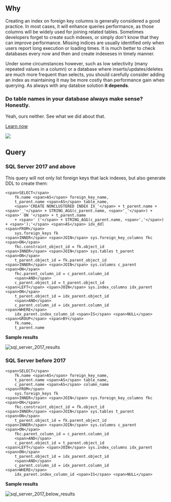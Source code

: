 ## Why

Creating an index on foreign key columns is generally considered a good practice. In most cases, it will enhance queries performance, as those columns will be widely used for joining related tables. Sometimes developers forget to create such indexes, or simply don't know that they can improve performance. Missing indices are usually identified only when users report long execution or loading times. It is much better to check databases every now and then and create indexeses in timely manner.

Under some circumstances however, such as low selectivity (many repeated values in a column) or a database where inserts/updates/deletes are much more frequent than selects, you should carefully consider adding an index as maintaining it may be more costly than performance gain when querying. As always with any databse solution **it depends**.

### Do table names in your database always make sense? Honestly.

Yeah, ours neither. See what we did about that.

[Learn now](https://dataedo.com/blog/confused-when-trying-to-work-with-databases?cta=kb-query-table-names)

[![](https://dataedo.com/asset/img/markdown/docs/test-article/edca6a29318bb7640068f5c69a5af4ba.png#center)](https://dataedo.com/blog/confused-when-trying-to-work-with-databases?cta=kb-query-table-names)

## Query

### SQL Server 2017 and above

This query will not only list foreign keys that lack indexes, but also generate DDL to create them:

```
<span>SELECT</span> 
    fk.name <span>AS</span> foreign_key_name,
    t_parent.name <span>AS</span> table_name,
    <span>'CREATE NONCLUSTERED INDEX IX_'</span> + t_parent.name + <span>'_'</span> + STRING_AGG(c_parent.name, <span>'_'</span>) + <span>' ON '</span> + t_parent.name
    + <span>' ('</span> + STRING_AGG(c_parent.name, <span>','</span>) + <span>');'</span> <span>AS</span> idx_ddl
<span>FROM</span> 
    sys.foreign_keys fk 
<span>INNER</span> <span>JOIN</span> sys.foreign_key_columns fkc <span>ON</span> 
    fkc.constraint_object_id = fk.object_id
<span>INNER</span> <span>JOIN</span> sys.tables t_parent <span>ON</span> 
    t_parent.object_id = fk.parent_object_id
<span>INNER</span> <span>JOIN</span> sys.columns c_parent <span>ON</span> 
    fkc.parent_column_id = c_parent.column_id  
    <span>AND</span> 
    c_parent.object_id = t_parent.object_id 
<span>LEFT</span> <span>JOIN</span> sys.index_columns idx_parent <span>ON</span>
    t_parent.object_id = idx_parent.object_id
    <span>AND</span>
    c_parent.column_id = idx_parent.column_id
<span>WHERE</span>
    idx_parent.index_column_id <span>IS</span> <span>NULL</span>
<span>GROUP</span> <span>BY</span>
    fk.name,
    t_parent.name
```

**Sample results**

![sql_server_2017_results](https://dataedo.com/asset/img/markdown/kb/metadata/sql-server/list-all-foreign-keys-without-an-index-in-sql-server-database/0b76effa00de319ee51f63da549cfcf9.png#center "sql_server_2017_results")

### SQL Server before 2017

```
<span>SELECT</span> 
    fk.name <span>AS</span> foreign_key_name,
    t_parent.name <span>AS</span> table_name,
    c_parent.name <span>AS</span> column_name
<span>FROM</span> 
    sys.foreign_keys fk 
<span>INNER</span> <span>JOIN</span> sys.foreign_key_columns fkc <span>ON</span> 
    fkc.constraint_object_id = fk.object_id
<span>INNER</span> <span>JOIN</span> sys.tables t_parent <span>ON</span> 
    t_parent.object_id = fk.parent_object_id
<span>INNER</span> <span>JOIN</span> sys.columns c_parent <span>ON</span> 
    fkc.parent_column_id = c_parent.column_id  
    <span>AND</span> 
    c_parent.object_id = t_parent.object_id 
<span>LEFT</span> <span>JOIN</span> sys.index_columns idx_parent <span>ON</span>
    t_parent.object_id = idx_parent.object_id
    <span>AND</span>
    c_parent.column_id = idx_parent.column_id
<span>WHERE</span>
    idx_parent.index_column_id <span>IS</span> <span>NULL</span>
```

**Sample results**

![sql_server_2017_below_results](https://dataedo.com/asset/img/markdown/kb/metadata/sql-server/list-all-foreign-keys-without-an-index-in-sql-server-database/cd77d4876dc3e24e2ec055084c3d147f.png#center "sql_server_2017_below_results")